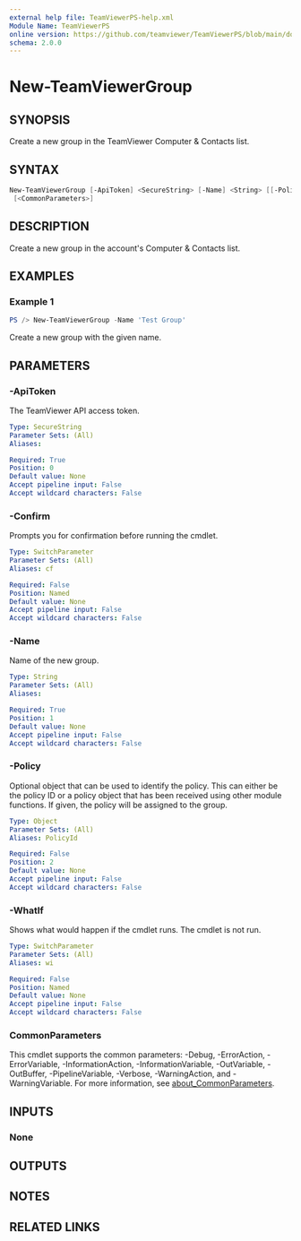 ```yaml
---
external help file: TeamViewerPS-help.xml
Module Name: TeamViewerPS
online version: https://github.com/teamviewer/TeamViewerPS/blob/main/docs/Cmdlets_help/New-TeamViewerGroup.md
schema: 2.0.0
---
```


# New-TeamViewerGroup

## SYNOPSIS

Create a new group in the TeamViewer Computer & Contacts list.

## SYNTAX

```powershell
New-TeamViewerGroup [-ApiToken] <SecureString> [-Name] <String> [[-Policy] <Object>] [-WhatIf] [-Confirm]
 [<CommonParameters>]
```

## DESCRIPTION

Create a new group in the account's Computer & Contacts list.

## EXAMPLES

### Example 1

```powershell
PS /> New-TeamViewerGroup -Name 'Test Group'
```

Create a new group with the given name.

## PARAMETERS

### -ApiToken

The TeamViewer API access token.

```yaml
Type: SecureString
Parameter Sets: (All)
Aliases:

Required: True
Position: 0
Default value: None
Accept pipeline input: False
Accept wildcard characters: False
```

### -Confirm

Prompts you for confirmation before running the cmdlet.

```yaml
Type: SwitchParameter
Parameter Sets: (All)
Aliases: cf

Required: False
Position: Named
Default value: None
Accept pipeline input: False
Accept wildcard characters: False
```

### -Name

Name of the new group.

```yaml
Type: String
Parameter Sets: (All)
Aliases:

Required: True
Position: 1
Default value: None
Accept pipeline input: False
Accept wildcard characters: False
```

### -Policy

Optional object that can be used to identify the policy.
This can either be the policy ID or a policy object that has been received using
other module functions.
If given, the policy will be assigned to the group.

```yaml
Type: Object
Parameter Sets: (All)
Aliases: PolicyId

Required: False
Position: 2
Default value: None
Accept pipeline input: False
Accept wildcard characters: False
```

### -WhatIf

Shows what would happen if the cmdlet runs.
The cmdlet is not run.

```yaml
Type: SwitchParameter
Parameter Sets: (All)
Aliases: wi

Required: False
Position: Named
Default value: None
Accept pipeline input: False
Accept wildcard characters: False
```

### CommonParameters

This cmdlet supports the common parameters: -Debug, -ErrorAction, -ErrorVariable, -InformationAction, -InformationVariable, -OutVariable, -OutBuffer, -PipelineVariable, -Verbose, -WarningAction, and -WarningVariable. For more information, see [about_CommonParameters](http://go.microsoft.com/fwlink/?LinkID=113216).

## INPUTS

### None

## OUTPUTS

## NOTES

## RELATED LINKS
